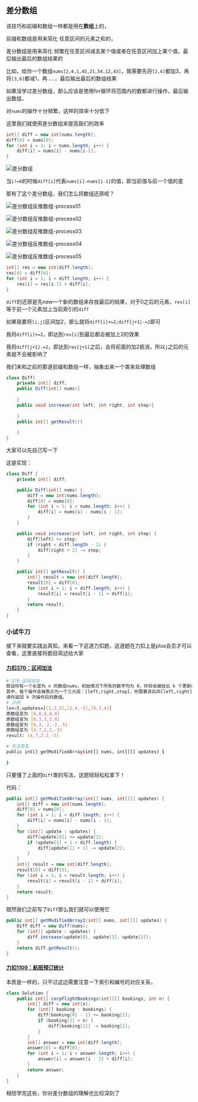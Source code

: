 ## 差分数组

该技巧和前缀和数组一样都是用在**数组**上的，

前缀和数组是用来简化 任意区间的元素之和的，

差分数组是用来简化 频繁在任意区间减去某个值或者在任意区间加上某个值，最后输出最后的数组结果的

比如，给你一个数组`nums[2,4,1,45,21,54,12,43]`，我需要先将`[2,4]`都加3，再将`[3,6]`都减1，再.....，最后输出最后的数组结果

如果没学过差分数组，那么应该是使用for循环将范围内的数都进行操作，最后输出数组，

对`nums`的操作十分频繁，这样的效率十分低下

这里我们就使用差分数组来提高我们的效率

```java
int[] diff = new int[nums.length];
diff[0] = nums[0];
for (int i = 1; i < nums.length; i++) {
    diff[i] = nums[i] - nums[i-1];
}
```

![差分数组](算法-差分数组/差分数组.png)

当`i!=0`的时候`diff[i]`代表`nums[i]-nums[i-1]`的值，即当前值与前一个值的差

那有了这个差分数组，我们怎么将数组还原呢？

![差分数组反推数组-process01](算法-差分数组/差分数组反推数组-process01.png)

![差分数组反推数组-process02](算法-差分数组/差分数组反推数组-process02.png)

![差分数组反推数组-process03](算法-差分数组/差分数组反推数组-process03.png)

![差分数组反推数组-process04](算法-差分数组/差分数组反推数组-process04.png)

![差分数组反推数组-process05](算法-差分数组/差分数组反推数组-process05.png)

```java
int[] res = new int[diff.length];
res[0] = diff[0];
for (int i = 1; i < diff.length; i++) {
    res[i] = res[i-1] + diff[i];
}
```

`diff`的还原是先new一个新的数组来存放最后的结果，对于0之后的元素，`res[i]`等于前一个元素加上当前索引的`diff`

如果我要将`[i,j]`区间加2，那么就将`diff[i]+=2;diff[j+1]-=2`即可

我将`diff[i]+=2`，即达到`res[i]`到最后都会被加上2的效果

我将`diff[j+1]-=2`，即达到`res[j+1]`之后，会将前面的加2抵消，所以`j`之后的元素就不会被影响了

我们来和之前的那道前缀和数组一样，抽象出来一个类来处理数组

```java
class Diff{
    private int[] diff;
    public Diff(int[] nums){
        
    }
    public void increase(int left, int right, int step){
        
    }
    public int[] getResult(){
        
    }
}
```

大家可以先自己写一下

这是实现：

```java
class Diff {
    private int[] diff;

    public Diff(int[] nums) {
        diff = new int[nums.length];
        diff[0] = nums[0];
        for (int i = 1; i < nums.length; i++) {
            diff[i] = nums[i] - nums[i - 1];
        }
    }

    public void increase(int left, int right, int step) {
        diff[left] += step;
        if (right < diff.length - 1) {
            diff[right + 1] -= step;
        }
    }

    public int[] getResult() {
        int[] result = new int[diff.length];
        result[0] = diff[0];
        for (int i = 1; i < diff.length; i++) {
            result[i] = result[i - 1] + diff[i];
        }
        return result;
    }
}
```

### 小试牛刀

接下来就要实践出真知，来看一下这道力扣题，这道题在力扣上是plus会员才可以查看，这里直接将题目简述给大家

#### [力扣370：区间加法](https://leetcode-cn.com/problems/range-addition/)

```bash
# 370.区间加法
假设你有一个长度为 n 的数组nums，初始情况下所有的数字均为 0，你将会被给出 k 个更新的操作。
其中，每个操作会被表示为一个三元组：[left,right,step]，你需要该区间[left,right] (包括left和right)增加step。
请你返回 k 次操作后的数组。
# 示例
len=5,updates=[[1,3,3],[2,4,-5],[0,3,4]]
原数组变为 [0,0,0,0,0]
原数组变为 [0,3,3,3,0]
原数组变为 [0,3,-2,-2,-5]
原数组变为 [4,7,2,2,-5]
result: [4,7,2,2,-5]

# 方法签名
public int[] getModifiedArray(int[] nums, int[][] updates) {
    
}
```

只要懂了上面的`Diff`类的写法，这题轻轻松松拿下！

代码：

```java
public int[] getModifiedArray(int[] nums, int[][] updates) {
    int[] diff = new int[nums.length];
    diff[0] = nums[0];
    for (int i = 1; i < diff.length; i++) {
        diff[i] = nums[i] - nums[i - 1];
    }
    for (int[] update : updates) {
        diff[update[0]] += update[2];
        if (update[1] + 1 < diff.length) {
            diff[update[1] + 1] -= update[2];
        }
    }
    int[] result = new int[diff.length];
    result[0] = diff[0];
    for (int i = 1; i < result.length; i++) {
        result[i] = result[i - 1] + diff[i];
    }
    return result;
}
```

既然我们之前写了`Diff`那么我们就可以使用它

```java
public int[] getModifiedArray1(int[] nums, int[][] updates) {
    Diff diff = new Diff(nums);
    for (int[] update : updates) {
        diff.increase(update[0], update[1], update[2]);
    }
    return diff.getResult();
}
```

#### [力扣1109：航班预订统计](https://leetcode-cn.com/problems/corporate-flight-bookings/)

本质是一样的，只不过这边需要注意一下索引和编号的对应关系，

```java
class Solution {
    public int[] corpFlightBookings(int[][] bookings, int n) {
        int[] diff = new int[n];
        for (int[] booking : bookings) {
            diff[booking[0] - 1] += booking[2];
            if (booking[1] < n) {
                diff[booking[1]] -= booking[2];
            }
        }
        int[] answer = new int[diff.length];
        answer[0] = diff[0];
        for (int i = 1; i < answer.length; i++) {
            answer[i] = answer[i - 1] + diff[i];
        }
        return answer;
    }
}
```

相信学完这些，你对差分数组的理解也比较深刻了

